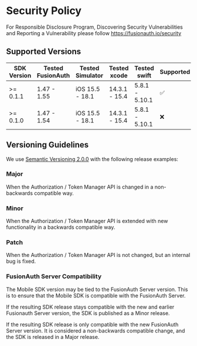 # Security Policy

For Responsible Disclosure Program, Discovering Security Vulnerabilities
 and Reporting a Vulnerability please follow https://fusionauth.io/security

## Supported Versions

| SDK Version | Tested FusionAuth | Tested Simulator | Tested xcode  | Tested swift   | Supported          |
|-------------|-------------------|------------------|---------------|----------------|--------------------|
| \>= 0.1.1   | 1.47 - 1.55       | iOS 15.5 - 18.1  | 14.3.1 - 15.4 | 5.8.1 - 5.10.1 | :white_check_mark: |
| \>= 0.1.0   | 1.47 - 1.54       | iOS 15.5 - 18.1  | 14.3.1 - 15.4 | 5.8.1 - 5.10.1 | :x: |

## Versioning Guidelines

We use [Semantic Versioning 2.0.0](https://semver.org/) with the following release examples:

### Major

When the Authorization / Token Manager API is changed in a non-backwards compatible way.

### Minor

When the Authorization / Token Manager API is extended with new functionality in a backwards compatible way.

### Patch

When the Authorization / Token Manager API is not changed, but an internal bug is fixed.

### FusionAuth Server Compatibility

The Mobile SDK version may be tied to the FusionAuth Server version. This is to ensure that the Mobile SDK is compatible with the FusionAuth Server. 

If the resulting SDK release stays compatible with the new and earlier Fusionauth Server version, the SDK is published as a Minor release. 

If the resulting SDK release is only compatible with the new FusionAuth Server version. It is considered a non-backwards compatible change, and the SDK is released in a Major release.
